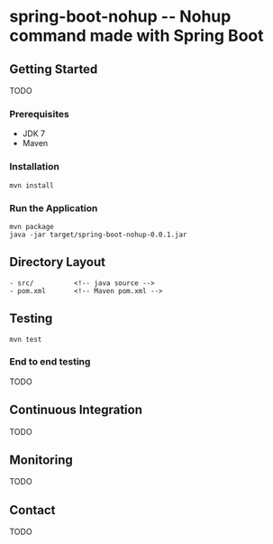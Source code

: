 # spring-boot-nohup -- Nohup command made with Spring Boot

## Getting Started

TODO

### Prerequisites

* JDK 7
* Maven

### Installation

```
mvn install
```

### Run the Application

```
mvn package
java -jar target/spring-boot-nohup-0.0.1.jar
```

## Directory Layout

```
- src/          <!-- java source -->
- pom.xml       <!-- Maven pom.xml -->
```

## Testing

```
mvn test
```

### End to end testing

TODO

## Continuous Integration

TODO

## Monitoring

TODO

## Contact

TODO